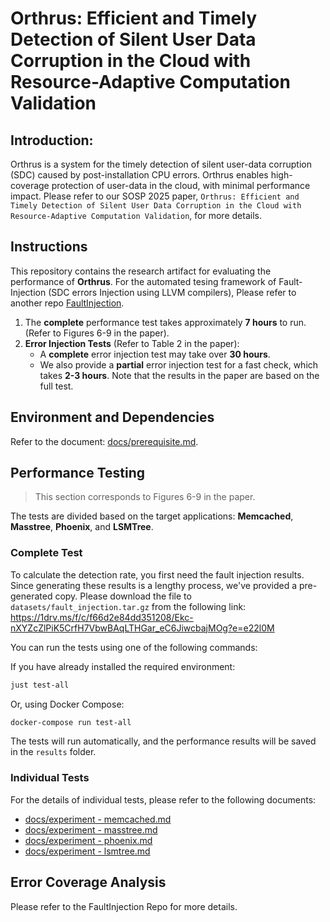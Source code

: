 # Orthrus: Efficient and Timely Detection of Silent User Data Corruption in the Cloud with Resource-Adaptive Computation Validation

## Introduction:

Orthrus is a system for the timely detection of silent user-data corruption (SDC) caused by post-installation CPU errors. Orthrus enables high-coverage protection of user-data in the cloud, with minimal performance impact. Please refer to our SOSP 2025 paper, `Orthrus: Efficient and Timely Detection of Silent User Data Corruption in the Cloud with Resource-Adaptive Computation Validation`, for more details.


## Instructions

This repository contains the research artifact for evaluating the performance of **Orthrus**. For the automated tesing framework of Fault-Injection (SDC errors Injection using LLVM compilers), Please refer to another repo [FaultInjection](https://github.com/ICTPLSys/Orthrus-FaultInjection).

1. The **complete** performance test takes approximately **7 hours** to run. (Refer to Figures 6-9 in the paper).
2. **Error Injection Tests** (Refer to Table 2 in the paper):
      * A **complete** error injection test may take over **30 hours**.
      * We also provide a **partial** error injection test for a fast check, which takes **2-3 hours**. Note that the results in the paper are based on the full test.

## Environment and Dependencies

Refer to the document: [docs/prerequisite.md](docs/prerequisite.md).

## Performance Testing
> This section corresponds to Figures 6-9 in the paper.

The tests are divided based on the target applications: **Memcached**, **Masstree**, **Phoenix**, and **LSMTree**.

### Complete Test

To calculate the detection rate, you first need the fault injection results. Since generating these results is a lengthy process, we've provided a pre-generated copy. Please download the file to `datasets/fault_injection.tar.gz` from the following link: https://1drv.ms/f/c/f66d2e84dd351208/Ekc-nXYZcZlPiK5CrfH7VbwBAqLTHGar_eC6JiwcbajMOg?e=e22l0M

You can run the tests using one of the following commands:

If you have already installed the required environment:

```bash
just test-all
```

Or, using Docker Compose:

```bash
docker-compose run test-all
```

The tests will run automatically, and the performance results will be saved in the `results` folder.

### Individual Tests

For the details of individual tests, please refer to the following documents:
- [docs/experiment - memcached.md](docs/exp-memcached.md)
- [docs/experiment - masstree.md](docs/exp-masstree.md)
- [docs/experiment - phoenix.md](docs/exp-phoenix.md)
- [docs/experiment - lsmtree.md](docs/exp-lsmtree.md)

## Error Coverage Analysis

Please refer to the FaultInjection Repo for more details.
